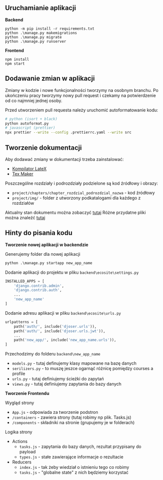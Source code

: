 ## Uruchamianie aplikacji

**Backend**
```
python -m pip install -r requirements.txt
python .\manage.py makemigrations
python .\manage.py migrate
python .\manage.py runserver
```
**Frontend**
```
npm install
npm start
```

## Dodawanie zmian w aplikacji

Zmiany w kodzie i nowe funkcjonalności tworzymy na osobnym branchu. 
Po ukończeniu pracy tworzymy nowy pull request i czekamy na potwierdzenie 
od co najmniej jednej osoby. 

Przed utworzeniem pull requesta należy uruchomić autoformatowanie kodu: 
```bash
# python (isort + black)
python autoformat.py
# javascript (prettier)
npx prettier --write --config .prettierrc.yaml --write src
```

## Tworzenie dokumentacji

Aby dodawać zmiany w dokumentacji trzeba zainstalować:
- [Kompilator LateX](https://anorien.csc.warwick.ac.uk/mirrors/CTAN/systems/win32/miktex/setup/windows-x64/basic-miktex-21.6-x64.exe)
- [Tex Maker](https://www.xm1math.net/texmaker/assets/files/Texmaker_5.0.4_Win_x64.msi)

Poszczególne rozdziały i podrozdziały podzielone są kod źródłowy i obrazy:
- `project/chapters/chapter_rozdzial_podrozdzial_nazwa` - kod źródłowy
- `project/img/` - folder z utworzony podkatalogami dla każdego z rozdziałów

Aktualny stan dokumentu można zobaczyć [tutaj](https://github.com/GeoMarek/EcologyGame/blob/dev/docs/project/main_document.pdf)
Różne przydatne pliki można znaleźć [tutaj](https://github.com/GeoMarek/EcologyGame/blob/dev/docs/documents)

## Hinty do pisania kodu

**Tworzenie nowej aplikacji w backendzie**

Generujemy folder dla nowej aplikacji

```bat
python .\manage.py startapp new_app_name
```
Dodanie aplikacji do projektu w pliku `backend\ecosite\settings.py`
```python
INSTALLED_APPS = [
    'django.contrib.admin',
    'django.contrib.auth',
    ...
    'new_app_name'
]
```
Dodanie adresu aplikacji w pliku `backend\ecosite\urls.py`
```python
urlpatterns = [
    path('auth/', include('djoser.urls')),
    path('auth/', include('djoser.urls.jwt')),
    ...
    path('new_app/', include('new_app_name.urls')),
]
```
Przechodzimy do folderu `backend\new_app_name`
- `models.py` - tutaj definujemy klasy mapowane na bazę danych
- `serilizers.py` - to muszę jeszce ogarnąć różnicę pomiędzy courses a profile
- `urls.py` - tutaj definiujemy ścieżki do zapytań
- `views.py` - tutaj definiujemy zapytania do bazy danych

**Tworzenie Frontendu**

Wygląd strony
- `App.js` - odpowiada za tworzenie podstron
- `/containers` - zawiera strony (tutaj robimy np plik. Tasks.js)
- `/components` - składniki na stronie (grupujemy je w folderach)

Logika strony
- Actions
    - `tasks.js` - zapytania do bazy danych, rezultat przypisany do payload
    - `types.js` - stałe zawierające informacje o rezultacie
- Reducers
    - `index.js` - tak żeby wiedział o istnieniu tego co robimy
    - `tasks.js` - "globalne state" z nich będziemy korzystać
